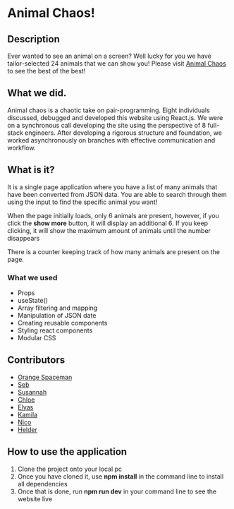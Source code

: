 # Animal Chaos!

## Description

Ever wanted to see an animal on a screen? Well lucky for you we have tailor-selected 24 animals that we can show you! Please visit [Animal Chaos](https://chaos-animals.netlify.app/) to see the best of the best!

## What we did.

Animal chaos is a chaotic take on pair-programming. Eight individuals discussed, debugged and developed this website using React.js. We were on a synchronous call developing the site using the perspective of 8 full-stack engineers. After developing a rigorous structure and foundation, we worked asynchronously on branches with effective communication and workflow. 

## What is it?

It is a single page application where you have a list of many animals that have been converted from JSON data. You are able to search through them using the input to find the specific animal you want!

When the page initially loads, only 6 animals are present, however, if you click the **show more** button, it will display an additional 6. If you keep clicking, it will show the maximum amount of animals until the number disappears

There is a counter keeping track of how many animals are present on the page.

### What we used 

- Props
- useState()
- Array filtering and mapping
- Manipulation of JSON date
- Creating reusable components
- Styling react components
- Modular CSS


## Contributors

- [Orange Spaceman](https://github.com/orangespaceman)
- [Seb](https://github.com/Sebbybobbler)
- [Susannah](https://github.com/sfbennett)
- [Chloe](https://github.com/ChloeSAPage)
- [Elyas](https://github.com/BlueElyas)
- [Kamila](https://github.com/kamila-wilczynska)
- [Nico](https://github.com/hedgehog125)
- [Helder](https://github.com/HelderBalbino)

## How to use the application

1. Clone the project onto your local pc
2. Once you have cloned it, use **npm install** in the command line to install all dependencies
3. Once that is done, run **npm run dev** in your command line to see the website live 
